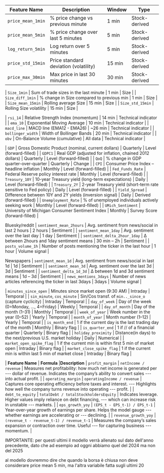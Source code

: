 | **Feature Name**           | **Description**                                   | **Window**   | **Type**            |
| -------------------------- | ------------------------------------------------- | ------------ | ------------------- |
`price_mean_1min`          | % price change vs previous minute                 | 1 min        | Stock-derived       |
| `price_mean_5min`          | % price change over last 5 minutes                | 5 min        | Stock-derived       |
| `log_return_5min`          | Log return over 5 minutes                         | 5 min        | Stock-derived       |
| `price_std_15min`          | Price standard deviation (volatility)             | 15 min       | Stock-derived       |
| `price_max_30min`          | Max price in last 30 minutes                      | 30 min       | Stock-derived       |

| `Size_1min`              | Sum of trade sizes in the last minute             | 1 min        | Size              |
| `Size_diff_1min`         | % change in Size compared to previous min       | 1 min        | Size              |
| `Size_mean_15min`        | Rolling average Size                            | 15 min       | Size              |
| `Size_std_15min`         | Rolling Size volatility                         | 15 min       | Size              |

| `rsi_14`                   | Relative Strength Index (momentum)                | 14 min       | Technical indicator |
| `ema_10`                   | Exponential Moving Average                        | 10 min       | Technical indicator |
| `macd_line`                | MACD line (EMA12 - EMA26)                         | \~26 min     | Technical indicator |
| `bollinger_width`          | Width of Bollinger Bands                          | 20 min       | Technical indicator |
| `obv`                      | On-Balance Volume (cumulative)                    | All data     | Technical indicator |

| `GDP`               | Gross Domestic Product (nominal, current dollars)               | Quarterly     | Level (forward-filled)        |
| `GDPC1`             | Real GDP (adjusted for inflation, chained 2012 dollars)         | Quarterly     | Level (forward-filled)        |
| `QoQ`               | % change in GDP quarter-over-quarter                            | Quarterly     | Change                        |
| `CPI`               | Consumer Price Index – headline inflation                       | Monthly       | Level (forward-filled)        |
| `Fed_Funds_Rate`    | Federal Reserve policy interest rate                            | Monthly       | Level (forward-filled)        |
| `Treasury_10Y`      | 10-year Treasury yield (long-term expectations)                 | Daily         | Level (forward-filled)        |
| `Treasury_2Y`       | 2-year Treasury yield (short-term rate sensitive to Fed policy) | Daily         | Level (forward-filled)        |
| `Yield_Spread`      | Difference between 10Y and 2Y yields (inversion signal)         | Daily         | Derived (forward-filled)      |
| `Unemployment_Rate` | % of unemployed individuals actively seeking work               | Monthly       | Level (forward-filled)        |
| `UMich_Sentiment`   | University of Michigan Consumer Sentiment Index                 | Monthly       | Survey Score (forward-filled) |

Bluesky/reddit
| `sentiment_mean_2hours`  | Avg. sentiment from news/social in last 2 hours                | 2 hours     | Sentiment     |
| `sentiment_mean_1day`    | Avg. sentiment over the last day                               | 1 day       | Sentiment     |
| `sentiment_delta_2hour_1day` | Δ between 2hours and 1day sentiment means                  | 30 min – 2h | Sentiment     |
| `posts_volume_1h`        | Number of posts mentioning the ticker in the last hour         | 1 hour      | Volume signal |

Newspapers
| `sentiment_mean_1d`      | Avg. sentiment from news/social in last 1d                     | 1d          | Sentiment     |
| `sentiment_mean_3d`      | Avg. sentiment over the last 3d                                | 3d          | Sentiment     |
| `sentiment_delta_1d_3d`  | Δ between 1d and 3d sentiment means                            | 1d – 3d     | Sentiment     |
| `news_mentions_3days`    | Number of news articles referencing the ticker in last 3days   | 3days       | Volume signal |

| `minutes_since_open`       | Minutes since market open (9:30 AM)                        | Intraday     | Temporal               |
| `sin_minute`, `cos_minute` | Sin/Cos transf. of `min.._since_o` (capture cyclicity)     | Intraday     | Temporal               |
| `day_of_week`              | Day of the week (0=Monday, ..., 4=Friday)                  | Weekly       | Temporal               |
| `day_of_month`             | Day of the month (1–31)                                    | Monthly      | Temporal               |
| `week_of_year`             | Week number in the year (0–52)                             | Yearly       | Temporal               |
| `month_of_year`            | Month number (1–12)                                        | Yearly       | Temporal               |
| `is_month_end`             | 1 if the current day is the last trading day of the month  | Monthly      | Binary flag            |
| `is_quarter_end`           | 1 if         //                    of a financial quarter  | Quarterly    | Binary flag            |
| `holiday_proximity`        | Distance(in days) to the next/previous U.S. market holiday | Daily        | Numerical              |
| `market_open_spike_flag`   | 1 if the current min is within first 5 min of market open  | Intraday     | Binary flag            |
| `market_close_spike_flag`  | 1 if the current min is within last 5 min of market close  | Intraday     | Binary flag            |

| **Feature Name**     | **Formula**                               |**Description** 
| `profit_margin`      | `netIncome / revenue`                     | Measures net profitability: how much net income is generated per 
   ---                                                               dollar of revenue. Indicates the company’s ability to convert sales 
   ---                                                               into actual profit. |
| `operating_margin`   | `operatingIncome / revenue`               | Captures core operating efficiency before taxes and interest. 
   ---                                                               Highlights how well the company turns revenue into operating 
   ---                                                               profit.                       |
| `debt_to_equity`     | `totalDebt / totalStockholdersEquity`     | Indicates leverage. Higher values imply reliance on debt financing, 
   ---                                                               which can increase risk in unstable    ---                                                               markets.                                         |
| `eps_growth_yoy`     | `(EPS_t - EPS_t-1) / EPS_t-1`             | Year-over-year growth of earnings per share. Helps the model gauge
   ---                                                               whether earnings are accelerating or    ---                                                               declining.                                       |
| `revenue_growth_yoy` | `(revenue_t - revenue_t-1) / revenue_t-1` | Measures the company’s sales expansion or contraction over time. Useful 
   ---                                                               for capturing business    ---                                                               momentum.                                                 |

IMPORTANTE: per questi ultimi il modello verrà allenato sul dato dell'anno precedente, dato che ad esempio ad oggni abbiamo quel del 2024 ma non del 2025

al modello dovremmo dire che quando la borsa è chiusa non deve considerare price mean 5 min, ma l'altra variabile fatta sugli ultimi 20